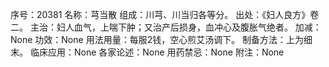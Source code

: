 序号：20381
名称：芎当散
组成：川芎、川当归各等分。
出处：《妇人良方》卷二。
主治：妇人血气，上喘下肿；又治产后损身，血冲心及腹胀气绝者。
加减：None
功效：None
用法用量：每服2钱，空心煎艾汤调下。
制备方法：上为细末。
临床应用：None
各家论述：None
用药禁忌：None
附注：None
